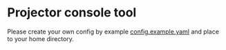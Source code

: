 # Projector console tool

Please create your own config by example [config.example.yaml](config.example.yaml) and place to your home directory.